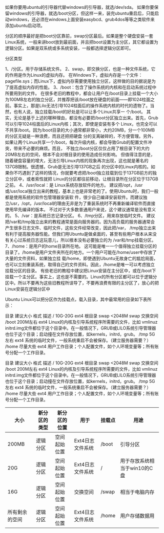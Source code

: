 如果你要用ubuntu的引导器代替windows的引导器，就选/dev/sda。
如果你要保留windows的引导器，就选/boot分区，但这样一来，装完ubuntu重启后，只能启动windows，还必须在windows上面安装easybcd、grub4dos等等之类软件来添加ubuntu启动项。

分区的顺序最好是把boot分区靠前，swap分区最后。如果是整个硬盘安装一套Linux系统，一般来讲boot放到最前面，并且把boot设置为主分区，其它都设置为逻辑分区。如果是双系统或多系统安装，一般都选择逻辑分区即可。

分区类型

1、/分区。用于存储系统文件。
2、swap，即交换分区，也是一种文件系统，它的作用是作为Linux的虚拟内存。
在Windows下，虚拟内存是一个文件：pagefile.sys；而Linux下，虚拟内存需要使用独立分区，这样做的目的据说是为了提高虚拟内存的性能。
3、/boot：包含了操作系统的内核和在启动系统过程中所要用到的文件。
在很多老旧的教程中，都会让用户在/boot目录上挂载一个大小为100MB左右的独立分区，并推荐把该/boot放在硬盘的前面——即1024柱面之 前。事实上，那是Lilo无法引导1024柱面后的操作系统内核的时代的遗物了。当然，也有人说，独立挂载/boot的好处是可以让多个Linux共享一 个/boot。
其实，无论是基于上述的哪种理由，都没有必要把/boot分区独立出来。首先，Grub可以引导1024柱面后的Linux内核；其次，即使是安装有多个 Linux，也完全可以不共享/boot。因为/boot目录的大小通常都非常小，大约20MB，分一个100MB的分区无疑是一种浪费，而且还把把硬盘 分的支离破碎的，不方便管理。另外，如果让两个Linux共享一个/boot，每次升级内核，都会导致Grub的配置文件冲突，带来不必要的麻烦。而且， 不独立/boot分区仅仅占用了根目录下的大约20MB左右的空间，根本不会对根目录的使用造成任何影响。
但值得注意的是，随着硬盘容量的增大，无法引导Linux内核的现象再次出现，这也就是著名的137GB限制。很遗憾，Grub是无法引导137GB之后 的分区中的Linux内核的。如果你不巧遇到了这样的情况，你就要考虑把/boot独立挂载到位于137GB前方的独立分区中，或者索性就把 Linux的分区都往前移动，让根目录所在分区位于137GB之前。
4、/usr/local：是 Linux系统存放软件的地方。
建议把/opt，/usr或/usr/local独立出来的教程，基本上也是非常老的了。使用Ubuntu时，我们一般都是使用系统的软件包管理器安装软 件，很少自己编译安装软件。而建议独立/usr，/opt，/usr/local的理由无非是为了重装系统时不再重新编译软件而直接使用早先编译的版本。 不过对于大多数普通用户来说，这个建议通常是没有意义的。
5、/var：是系统日志记录分区。
6、/tmp分区，用来存放临时文件。
建议把/var和/tmp独立出来的教程通常是面向服务器的。因为高负载的服务器通常会产生很多日志文件、临时文件，这些文件经常改变，因此把/var， /tmp独立出来有利于提高服务器性能。但我们用Ubuntu是做桌面的，甚至有些用户根本从来没有关心过系统日志这玩意儿，所以根本没有必要独立的为 /var和/tmp挂载分区。
7、/home：是用户的home目录所在地。
这可能是唯一一个值得独立挂载分区的目录了。/home是用户文件夹所在的地方。一个用户可能在/home/user中存放了大量的文件资料，如果独立挂 载/home，即使遇到Ubuntu无故身亡的尴尬局面，也可以立刻重装系统，取得自己的文件资料。因此，/home是唯一可以考虑独立挂载分区的目录。
有些老旧的教程中建议把Linux安装在主分区中，或在/boot下挂载一个主分区。事实上，这也是不需要的。Linux的所有分区都可以位于逻辑分区中。所以不要再为这些旧教程所误导了，不要再浪费有限的主分区了，放心的把Linux安装在逻辑分区中

Ubuntu Linux可以把分区作为挂载点，载入目录，其中最常用的目录如下表所示：

目录  建议大小  格式  描述
/ 10G-20G ext4  根目录
swap  <2048M  swap  交换空间
/boot 200M左右  ext4  Linux的内核及引导系统程序所需要的文件，比如 vmlinuz initrd.img文件都位于这个目录中。在一般情况下，GRUB或LILO系统引导管理器也位于这个目录；启动撞在文件存放位置，如kernels，initrd，grub。
/tmp  5G左右  ext4  系统的临时文件，一般系统重启不会被保存。（建立服务器需要？）
/home 尽量大些  ext4  用户工作目录；个人配置文件，如个人环境变量等；所有账号分配一个工作目录。

目录  建议大小  格式  描述
/ 10G-20G ext4  根目录
swap  <2048M  swap  交换空间
/boot 200M左右  ext4  Linux的内核及引导系统程序所需要的文件，比如 vmlinuz initrd.img文件都位于这个目录中。在一般情况下，GRUB或LILO系统引导管理器也位于这个目录；启动撞在文件存放位置，如kernels，initrd，grub。
/tmp  5G左右  ext4  系统的临时文件，一般系统重启不会被保存。（建立服务器需要？）
/home 尽量大些  ext4  用户工作目录；个人配置文件，如个人环境变量等；所有账号分配一个工作目录。


|大小 |新分区的类型|新分区的位置|用于|挂载点|用途|
|---- |----------|-----------|---|------|----|
|200MB|逻辑分区|空间起始位置|Ext4日志文件系统|/boot|引导分区|
|20G|逻辑分区|空间起始位置|Ext4日志文件系统 |/|用于存放系统相当于win10的C盘|
|16G|逻辑分区|空间起始位置|交换空间|/swap|相当于电脑内存|
|所有剩余的空间|逻辑分区|空间起始位置|Ext4日志文件系统|/home|用户存储数据用|
